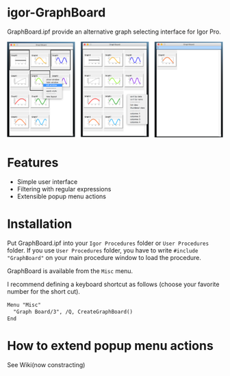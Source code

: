 # igor-GraphBoard
GraphBoard.ipf provide an alternative graph selecting interface for Igor Pro.

![screenshots](screenshots.png)

# Features

- Simple user interface
- Filtering with regular expressions
- Extensible popup menu actions

# Installation

Put GraphBoard.ipf into your `Igor Procedures` folder or `User Procedures` folder.
If you use `User Procedures` folder, you have to write `#include "GraphBoard"` on your main procedure window to load the procedure. 

GraphBoard is available from the `Misc` menu.

I recommend defining a keyboard shortcut as follows (choose your favorite number for the short cut).

```igorpro
Menu "Misc"
  "Graph Board/3", /Q, CreateGraphBoard()
End
```

# How to extend popup menu actions
See Wiki(now constracting)
